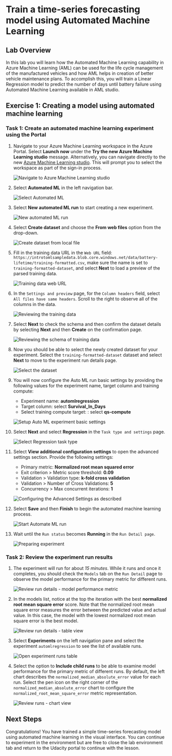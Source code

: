 # Train a time-series forecasting model using Automated Machine Learning

## Lab Overview

In this lab you will learn how the Automated Machine Learning capability in Azure Machine Learning (AML) can be used for the life cycle management of the manufactured vehicles and how AML helps in creation of better vehicle maintenance plans. To accomplish this, you will train a Linear Regression model to predict the number of days until battery failure using Automated Machine Learning available in AML studio.

## Exercise 1: Creating a model using automated machine learning

### Task 1: Create an automated machine learning experiment using the Portal

1. Navigate to your Azure Machine Learning workspace in the Azure Portal. Select **Launch now** under the **Try the new Azure Machine Learning studio** message. Alternatively, you can navigate directly to the new [Azure Machine Learning studio](https://ml.azure.com/). This will prompt you to select the workspace as part of the sign-in process.

   ![Navigate to Azure Machine Learning studio](./images/01.png)

2. Select **Automated ML** in the left navigation bar.

   ![Select Automated ML](./images/02.png)

3. Select **New automated ML run** to start creating a new experiment.

   ![New automated ML run](./images/03.png)

4. Select **Create dataset** and choose the **From web files** option from the drop-down.

   ![Create dataset from local file](./images/04.png)

5. Fill in the training data URL in the `Web URL` field: `https://introtomlsampledata.blob.core.windows.net/data/battery-lifetime/training-formatted.csv`, make sure the name is set to `training-formatted-dataset`, and select **Next** to load a preview of the parsed training data.

   ![Training data web URL](./images/05.png)

6. In the `Settings and preview` page, for the `Column headers` field, select `All files have same headers`. Scroll to the right to observe all of the columns in the data.

   ![Reviewing the training data](./images/06.png)

7. Select **Next** to check the schema and then confirm the dataset details by selecting **Next** and then **Create** on the confirmation page.

   ![Reviewing the schema of training data](./images/07.png)

8. Now you should be able to select the newly created dataset for your experiment. Select the `training-formatted-dataset` dataset and select **Next** to move to the experiment run details page.

   ![Select the dataset](./images/08.png)

9. You will now configure the Auto ML run basic settings by providing the following values for the experiment name, target column and training compute:

   - Experiment name: **automlregression**
   - Target column: select **Survival_In_Days**
   - Select training compute target: : select **qs-compute**

   ![Setup Auto ML experiment basic settings](./images/09.png)

10. Select **Next** and select **Regression** in the `Task type and settings` page.

    ![Select Regression task type](./images/10.png)

11. Select **View additional configuration settings** to open the advanced settings section. Provide the following settings:

    - Primary metric: **Normalized root mean squared error**
    - Exit criterion > Metric score threshold: **0.09**
    - Validation > Validation type: **k-fold cross validation**
    - Validation > Number of Cross Validations: **5**
    - Concurrency > Max concurrent iterations: **1**

    ![Configuring the Advanced Settings as described](./images/11.png)

12. Select **Save** and then **Finish** to begin the automated machine learning process.

    ![Start Automate ML run](./images/12.png)

13. Wait until the `Run status` becomes **Running** in the `Run Detail page`.

    ![Preparing experiment](./images/13.png)

### Task 2: Review the experiment run results

1. The experiment will run for about _15 minutes_. While it runs and once it completes, you should check the `Models` tab on the `Run Detail` page to observe the model performance for the primary metric for different runs.

   ![Review run details - model performance metric](./images/14.png)

2. In the models list, notice at the top the iteration with the best **normalized root mean square error** score. Note that the normalized root mean square error measures the error between the predicted value and actual value. In this case, the model with the lowest normalized root mean square error is the best model.

   ![Review run details - table view](./images/15.png)

3. Select **Experiments** on the left navigation pane and select the experiment `automlregression` to see the list of available runs.

   ![Open experiment runs table](./images/16.png)

4. Select the option to **Include child runs** to be able to examine  model performance for the primary metric of different runs. By default, the left chart describes the `normalized_median_absolute_error` value for each run. Select the pen icon on the right corner of the `normalized_median_absolute_error` chart to configure the `normalized_root_mean_square_error` metric representation.

   ![Review runs - chart view](./images/17.png)

## Next Steps

Congratulations! You have trained a simple time-series forecasting model using automated machine learning in the visual interface. You can continue to experiment in the environment but are free to close the lab environment tab and return to the Udacity portal to continue with the lesson.